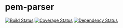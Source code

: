 # pem-parser
[![Build Status](https://travis-ci.org/gaggle/pem-parser.svg?branch=master)](https://travis-ci.org/gaggle/pem-parser)
[![Coverage Status](https://coveralls.io/repos/github/gaggle/pem-parser/badge.svg?branch=master)](https://coveralls.io/github/gaggle/pem-parser?branch=master)
[![Dependency Status](https://david-dm.org/gaggle/pem-parser.svg)](https://david-dm.org/gaggle/pem-parser)
